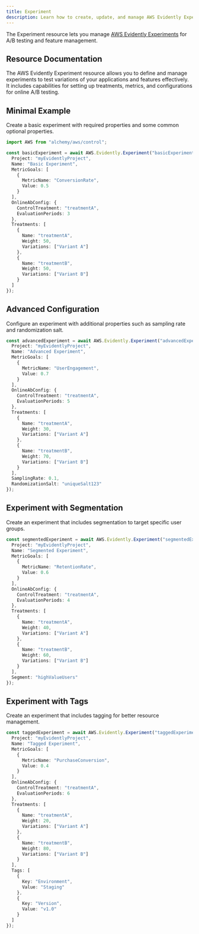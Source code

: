 ```yaml
---
title: Experiment
description: Learn how to create, update, and manage AWS Evidently Experiments using Alchemy Cloud Control.
---
```


The Experiment resource lets you manage [AWS Evidently Experiments](https://docs.aws.amazon.com/evidently/latest/userguide/) for A/B testing and feature management.

## Resource Documentation

The AWS Evidently Experiment resource allows you to define and manage experiments to test variations of your applications and features effectively. It includes capabilities for setting up treatments, metrics, and configurations for online A/B testing.

## Minimal Example

Create a basic experiment with required properties and some common optional properties.

```ts
import AWS from "alchemy/aws/control";

const basicExperiment = await AWS.Evidently.Experiment("basicExperiment", {
  Project: "myEvidentlyProject",
  Name: "Basic Experiment",
  MetricGoals: [
    {
      MetricName: "ConversionRate",
      Value: 0.5
    }
  ],
  OnlineAbConfig: {
    ControlTreatment: "treatmentA",
    EvaluationPeriods: 3
  },
  Treatments: [
    {
      Name: "treatmentA",
      Weight: 50,
      Variations: ["Variant A"]
    },
    {
      Name: "treatmentB",
      Weight: 50,
      Variations: ["Variant B"]
    }
  ]
});
```

## Advanced Configuration

Configure an experiment with additional properties such as sampling rate and randomization salt.

```ts
const advancedExperiment = await AWS.Evidently.Experiment("advancedExperiment", {
  Project: "myEvidentlyProject",
  Name: "Advanced Experiment",
  MetricGoals: [
    {
      MetricName: "UserEngagement",
      Value: 0.7
    }
  ],
  OnlineAbConfig: {
    ControlTreatment: "treatmentA",
    EvaluationPeriods: 5
  },
  Treatments: [
    {
      Name: "treatmentA",
      Weight: 30,
      Variations: ["Variant A"]
    },
    {
      Name: "treatmentB",
      Weight: 70,
      Variations: ["Variant B"]
    }
  ],
  SamplingRate: 0.1,
  RandomizationSalt: "uniqueSalt123"
});
```

## Experiment with Segmentation

Create an experiment that includes segmentation to target specific user groups.

```ts
const segmentedExperiment = await AWS.Evidently.Experiment("segmentedExperiment", {
  Project: "myEvidentlyProject",
  Name: "Segmented Experiment",
  MetricGoals: [
    {
      MetricName: "RetentionRate",
      Value: 0.6
    }
  ],
  OnlineAbConfig: {
    ControlTreatment: "treatmentA",
    EvaluationPeriods: 4
  },
  Treatments: [
    {
      Name: "treatmentA",
      Weight: 40,
      Variations: ["Variant A"]
    },
    {
      Name: "treatmentB",
      Weight: 60,
      Variations: ["Variant B"]
    }
  ],
  Segment: "highValueUsers"
});
```

## Experiment with Tags

Create an experiment that includes tagging for better resource management.

```ts
const taggedExperiment = await AWS.Evidently.Experiment("taggedExperiment", {
  Project: "myEvidentlyProject",
  Name: "Tagged Experiment",
  MetricGoals: [
    {
      MetricName: "PurchaseConversion",
      Value: 0.4
    }
  ],
  OnlineAbConfig: {
    ControlTreatment: "treatmentA",
    EvaluationPeriods: 6
  },
  Treatments: [
    {
      Name: "treatmentA",
      Weight: 20,
      Variations: ["Variant A"]
    },
    {
      Name: "treatmentB",
      Weight: 80,
      Variations: ["Variant B"]
    }
  ],
  Tags: [
    {
      Key: "Environment",
      Value: "Staging"
    },
    {
      Key: "Version",
      Value: "v1.0"
    }
  ]
});
```